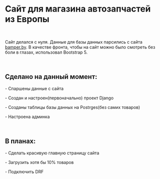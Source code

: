 <h1 margin="auto">Сайт для магазина автозапчастей из Европы</h1>
<br>
<p>Сайт делался с нуля. Данные для базы данных парсились с сайта <a href="https://bamper.by/" target="_blank">bamper.by</a>. В качестве фронта, чтобы на сайт можно было смотреть без боли в глазах, использовал Bootstrap 5.</p>
<br>
<h2>Сделано на данный момент:</h2>
<p>- Спаршены данные с сайта</p>
<p>- Создан и настроен(первоначально) проект Django</p>
<p>- Созданы таблицы базы данных на Postrges(без самих товаров)</p>
<p>- Настроена админка</p>
<br>
<h2>В планах:</h2>
<p>- Сделать красивую главную страницу сайта</p>
<p>- Загрузить хотя бы 10% товаров</p>
<p>- Подключить DRF</p>
